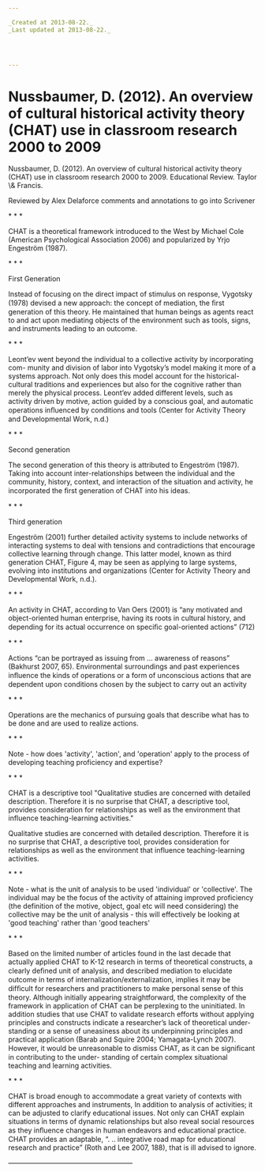 ```yaml
---

_Created at 2013-08-22._
_Last updated at 2013-08-22._




---
```


# Nussbaumer, D. (2012). An overview of cultural historical activity theory (CHAT) use in classroom research 2000 to 2009


Nussbaumer, D. (2012). An overview of cultural historical activity theory (CHAT) use in classroom research 2000 to 2009. Educational Review. Taylor \\& Francis.

Reviewed by Alex Delaforce comments and annotations to go into Scrivener

\* \* \*

CHAT is a theoretical framework introduced to the West by Michael Cole (American Psychological Association 2006) and popularized by Yrjo Engeström (1987).

\* \* \*

First Generation

Instead of focusing on the direct impact of stimulus on response, Vygotsky (1978) devised a new approach: the concept of mediation, the ﬁrst generation of this theory. He maintained that human beings as agents react to and act upon mediating objects of the environment such as tools, signs, and instruments leading to an outcome.

\* \* \*

Leont’ev went beyond the individual to a collective activity by incorporating com- munity and division of labor into Vygotsky’s model making it more of a systems approach. Not only does this model account for the historical-cultural traditions and experiences but also for the cognitive rather than merely the physical process. Leont’ev added different levels, such as activity driven by motive, action guided by a conscious goal, and automatic operations inﬂuenced by conditions and tools (Center for Activity Theory and Developmental Work, n.d.)

\* \* \*

Second generation

The second generation of this theory is attributed to Engeström (1987). Taking into account inter-relationships between the individual and the community, history, context, and interaction of the situation and activity, he incorporated the ﬁrst generation of CHAT into his ideas.

\* \* \*

Third generation

Engeström (2001) further detailed activity systems to include networks of interacting systems to deal with tensions and contradictions that encourage collective learning through change. This latter model, known as third generation CHAT, Figure 4, may be seen as applying to large systems, evolving into institutions and organizations (Center for Activity Theory and Developmental Work, n.d.).

\* \* \*

An activity in CHAT, according to Van Oers (2001) is “any motivated and object-oriented human enterprise, having its roots in cultural history, and depending for its actual occurrence on speciﬁc goal-oriented actions” (712)

\* \* \*

Actions “can be portrayed as issuing from ... awareness of reasons” (Bakhurst 2007, 65). Environmental surroundings and past experiences inﬂuence the kinds of operations or a form of unconscious actions that are dependent upon conditions chosen by the subject to carry out an activity

\* \* \*

Operations are the mechanics of pursuing goals that describe what has to be done and are used to realize actions.

\* \* \*

Note - how does 'activity', 'action', and 'operation' apply to the process of developing teaching proficiency and expertise?

\* \* \*

CHAT is a descriptive tool "Qualitative studies are concerned with detailed description. Therefore it is no surprise that CHAT, a descriptive tool, provides consideration for relationships as well as the environment that influence teaching-learning activities."

Qualitative studies are concerned with detailed description. Therefore it is no surprise that CHAT, a descriptive tool, provides consideration for relationships as well as the environment that influence teaching-learning activities.

\* \* \*

Note - what is the unit of analysis to be used 'individual' or 'collective'. The individual may be the focus of the activity of attaining improved proficiency (the definition of the motive, object, goal etc will need considering) the collective may be the unit of analysis - this will effectively be looking at 'good teaching' rather than 'good teachers'

\* \* \*

Based on the limited number of articles found in the last decade that actually applied CHAT to K-12 research in terms of theoretical constructs, a clearly deﬁned unit of analysis, and described mediation to elucidate outcome in terms of internalization/externalization, implies it may be difﬁcult for researchers and practitioners to make personal sense of this theory. Although initially appearing straightforward, the complexity of the framework in application of CHAT can be perplexing to the uninitiated. In addition studies that use CHAT to validate research efforts without applying principles and constructs indicate a researcher’s lack of theoretical under- standing or a sense of uneasiness about its underpinning principles and practical application (Barab and Squire 2004; Yamagata-Lynch 2007). However, it would be unreasonable to dismiss CHAT, as it can be signiﬁcant in contributing to the under- standing of certain complex situational teaching and learning activities.

\* \* \*

CHAT is broad enough to accommodate a great variety of contexts with different approaches and instruments, In addition to analysis of activities; it can be adjusted to clarify educational issues. Not only can CHAT explain situations in terms of dynamic relationships but also reveal social resources as they inﬂuence changes in human endeavors and educational practice. CHAT provides an adaptable, “. .. integrative road map for educational research and practice” (Roth and Lee 2007, 188), that is ill advised to ignore.

——————————————————

